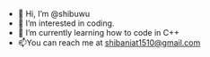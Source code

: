 - 👋 Hi, I’m @shibuwu
- 👀 I’m interested in coding.
- 🌱 I’m currently learning how to code in C++
- 📫You can reach me at shibaniat1510@gmail.com

<!---
shibuwu/shibuwu is a ✨ special ✨ repository because its `README.md` (this file) appears on your GitHub profile.
You can click the Preview link to take a look at your changes.
--->
